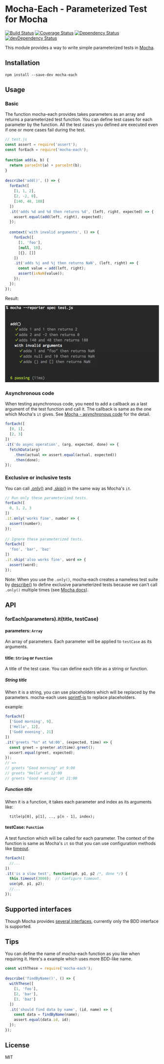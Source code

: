 # Mocha-Each - Parameterized Test for Mocha

[![Build Status](https://travis-ci.org/ryym/mocha-each.svg?branch=master)][travis-ci]
[![Coverage Status](https://coveralls.io/repos/github/ryym/mocha-each/badge.svg?branch=master)][coveralls]
[![Dependency Status](https://david-dm.org/ryym/mocha-each.svg)][david]
[![devDependency Status](https://david-dm.org/ryym/mocha-each/dev-status.svg)][david-dev]

[travis-ci]: https://travis-ci.org/ryym/mocha-each
[coveralls]: https://coveralls.io/github/ryym/mocha-each?branch=master
[david]: https://david-dm.org/ryym/mocha-each
[david-dev]: https://david-dm.org/ryym/mocha-each#info=devDependencies

This module provides a way to write simple parameterized tests in [Mocha].

[Mocha]: https://mochajs.org/

## Installation

```
npm install --save-dev mocha-each
```

## Usage

### Basic

The function mocha-each provides takes parameters as an array and returns a
parameterized test function. You can define test cases for each parameter by the function.
All the test cases you defined are executed even if one or more cases fail during the test.

```javascript
// test.js
const assert = require('assert');
const forEach = require('mocha-each');

function add(a, b) {
  return parseInt(a) + parseInt(b);
}

describe('add()', () => {
  forEach([
    [1, 1, 2],
    [2, -2, 0],
    [140, 48, 188]
  ])
  .it('adds %d and %d then returns %d', (left, right, expected) => {
    assert.equal(add(left, right), expected);
  });

  context('with invalid arguments', () => {
    forEach([
      [1, 'foo'],
      [null, 10],
      [{}, []]
    ])
    .it('adds %j and %j then returns NaN', (left, right) => {
      const value = add(left, right);
      assert(isNaN(value));
    });
  });
});
```

Result:

![Output](https://raw.githubusercontent.com/ryym/i/master/mocha-each/output.png)

### Asynchronous code

When testing asynchronous code, you need to add a callback as a last argument of
the test function and call it. The callback is same as the one which Mocha's `it` gives.
See [Mocha - asynchronous code] for the detail.

[Mocha - asynchronous code]: https://mochajs.org/#asynchronous-code

```javascript
forEach([
  [0, 1],
  [2, 3]
])
.it('do async operation', (arg, expected, done) => {
  fetchData(arg)
    .then(actual => assert.equal(actual, expected))
    .then(done);
});
```

### Exclusive or inclusive tests

You can call [.only()] and [.skip()] in the same way as Mocha's `it`.

```javascript
// Run only these parameterized tests.
forEach([
  0, 1, 2, 3
])
.it.only('works fine', number => {
  assert(number);
});

// Ignore these parameterized tests.
forEach([
  'foo', 'bar', 'baz'
])
.it.skip('also works fine', word => {
  assert(word);
});
```

Note:
When you use the `.only()`, mocha-each creates a nameless test suite by [describe()]
to define exclusive parameterized tests because we can't call `.only()` multiple times
(see [Mocha docs][.only()]).

[.only()]: http://mochajs.org/#exclusive-tests
[.skip()]: http://mochajs.org/#inclusive-tests
[describe()]: https://mochajs.org/#interfaces

## API

### forEach(parameters).it(title, testCase)

#### parameters: `Array`

An array of parameters. Each parameter will be applied to `testCase` as its arguments.

#### title: `String` or `Function`

A title of the test case. You can define each title as a string or function.

##### String title

When it is a string, you can use placeholders which will be replaced by the parameters.
mocha-each uses [sprintf-js] to replace placeholders.

[sprintf-js]: https://github.com/alexei/sprintf.js

example:

```javascript
forEach([
  ['Good morning', 9],
  ['Hello', 12],
  ['Godd evening', 21]
])
.it('greets "%s" at %d:00', (expected, time) => {
  const greet = greeter.at(time).greet();
  assert.equal(greet, expected);
});
// =>
// greets "Good morning" at 9:00
// greets "Hello" at 12:00
// greets "Good evening" at 21:00
```

##### Function title

When it is a function, it takes each parameter and index as its arguments like:

```
  title(p[0], p[1], .., p[n - 1], index);
```

#### testCase: `Function`

A test function which will be called for each parameter. The context of the function
is same as Mocha's `it` so that you can use configuration methods like [timeout].

[timeout]: https://mochajs.org/#timeouts

```javascript
forEach([
  //...
])
.it('is a slow test', function(p0, p1, p2 /*, done */) {
  this.timeout(3000);  // Configure timeout.
  use(p0, p1, p2);
  //...
});
```

## Supported interfaces

Though Mocha provides [several interfaces], currently only the BDD interface is supported.

[several interfaces]: https://mochajs.org/#interfaces

## Tips

You can define the name of mocha-each function as you like when requiring it.
Here's a example which uses more BDD-like name.

```javascript
const withThese = require('mocha-each');

describe('findByName()', () => {
  withThese([
    [1, 'foo'],
    [2, 'bar'],
    [3, 'baz']
  ])
  .it('should find data by name', (id, name) => {
    const data = findByName(name);
    assert.equal(data.id, id);
  });
});
```

## License

MIT
